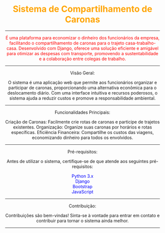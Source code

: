 <div align="center">
  <h1 style="color:orange;">Sistema de Compartilhamento de Caronas</h1>
  <hr>
  <p style="color:red;">É uma plataforma para economizar o dinheiro dos funcionários da empresa, facilitando o compartilhamento de caronas para o trajeto casa-trabalho-casa. Desenvolvido com Django, oferece uma solução eficiente e amigável para otimizar as despesas com transporte, promovendo a sustentabilidade e a colaboração entre colegas de trabalho.
  <hr>

Visão Geral:

O sistema é uma aplicação web que permite aos funcionários organizar e participar de caronas, proporcionando uma alternativa econômica para o deslocamento diário. Com uma interface intuitiva e recursos poderosos, o sistema ajuda a reduzir custos e promove a responsabilidade ambiental.
<hr>

Funcionalidades Principais:

Criação de Caronas: Facilmente crie rotas de caronas e participe de trajetos existentes.
Organização: Organize suas caronas por horários e rotas específicas.
Eficiência Financeira: Compartilhe os custos das viagens, economizando dinheiro para todos os envolvidos.
<br>
<hr>

Pré-requisitos:

Antes de utilizar o sistema, certifique-se de que atende aos seguintes pré-requisitos:

<p style="color:blue;">
Python 3.x
<br>
Django
<br>
Bootstrap
<br>
JavaScript
</p>
<hr>

Contribuição:

Contribuições são bem-vindas! Sinta-se à vontade para entrar em contato e contribuir para tornar o sistema ainda melhor.
<hr>
